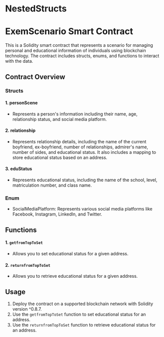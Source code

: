 # NestedStructs
# ExemScenario Smart Contract

This is a Solidity smart contract that represents a scenario for managing personal and educational information of individuals using blockchain technology. The contract includes structs, enums, and functions to interact with the data.

## Contract Overview

### Structs

#### 1. personScene
- Represents a person's information including their name, age, relationship status, and social media platform.

#### 2. relationship
- Represents relationship details, including the name of the current boyfriend, ex-boyfriend, number of relationships, admirer's name, number of sides, and educational status. It also includes a mapping to store educational status based on an address.

#### 3. eduStatus
- Represents educational status, including the name of the school, level, matriculation number, and class name.

### Enum

- SocialMediaPlatform: Represents various social media platforms like Facebook, Instagram, LinkedIn, and Twitter.

## Functions

#### 1. `getfromTopToSet`
- Allows you to set educational status for a given address.

#### 2. `returnfromTopToSet`
- Allows you to retrieve educational status for a given address.

## Usage

1. Deploy the contract on a supported blockchain network with Solidity version ^0.8.7.
2. Use the `getfromTopToSet` function to set educational status for an address.
3. Use the `returnfromTopToSet` function to retrieve educational status for an address.
